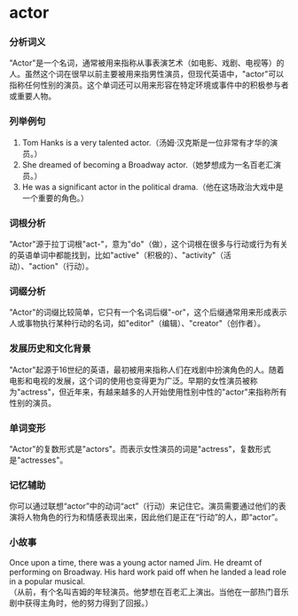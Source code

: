 # actor

### 分析词义

  

"Actor"是一个名词，通常被用来指称从事表演艺术（如电影、戏剧、电视等）的人。虽然这个词在很早以前主要被用来指男性演员，但现代英语中，"actor"可以指称任何性别的演员。这个单词还可以用来形容在特定环境或事件中的积极参与者或重要人物。

  

### 列举例句

  

1.  Tom Hanks is a very talented actor.（汤姆·汉克斯是一位非常有才华的演员。）
2.  She dreamed of becoming a Broadway actor.（她梦想成为一名百老汇演员。）
3.  He was a significant actor in the political drama.（他在这场政治大戏中是一个重要的角色。）

  

### 词根分析

  

"Actor"源于拉丁词根"act-"，意为"do"（做），这个词根在很多与行动或行为有关的英语单词中都能找到，比如"active"（积极的）、"activity"（活动）、"action"（行动）。

  

### 词缀分析

  

"Actor"的词缀比较简单，它只有一个名词后缀"-or"，这个后缀通常用来形成表示人或事物执行某种行动的名词，如"editor"（编辑）、"creator"（创作者）。

  

### 发展历史和文化背景

  

"Actor"起源于16世纪的英语，最初被用来指称人们在戏剧中扮演角色的人。随着电影和电视的发展，这个词的使用也变得更为广泛。早期的女性演员被称为"actress"，但近年来，有越来越多的人开始使用性别中性的"actor"来指称所有性别的演员。

  

### 单词变形

  

"Actor"的复数形式是"actors"。而表示女性演员的词是"actress"，复数形式是"actresses"。

  

### 记忆辅助

  

你可以通过联想“actor”中的动词“act”（行动）来记住它。演员需要通过他们的表演将人物角色的行为和情感表现出来，因此他们是正在“行动”的人，即“actor”。

  

### 小故事

  

Once upon a time, there was a young actor named Jim. He dreamt of performing on Broadway. His hard work paid off when he landed a lead role in a popular musical.  
（从前，有个名叫吉姆的年轻演员。他梦想在百老汇上演出。当他在一部热门音乐剧中获得主角时，他的努力得到了回报。）
